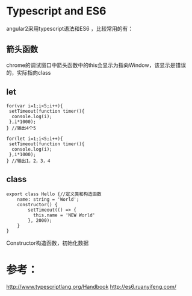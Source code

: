 # Typescript and ES6
angular2采用typescript语法和ES6 ，比较常用的有：

## 箭头函数
chrome的调试窗口中箭头函数中的this会显示为指向Window，该显示是错误的，实际指向class

## let
```
for(var i=1;i<5;i++){
 setTimeout(function timer(){
  console.log(i);
 },i*1000);
} //输出4个5

for(let i=1;i<5;i++){
 setTimeout(function timer(){
  console.log(i);
 },i*1000);
} //输出1，2，3，4
```

## class
```
export class Hello {//定义类和构造函数
    name: string = 'World';
    constructor() {
        setTimeout(() => {
          this.name = 'NEW World'
        }, 2000);
    }
}
```
Constructor构造函数，初始化数据

# 参考：
http://www.typescriptlang.org/Handbook
http://es6.ruanyifeng.com/